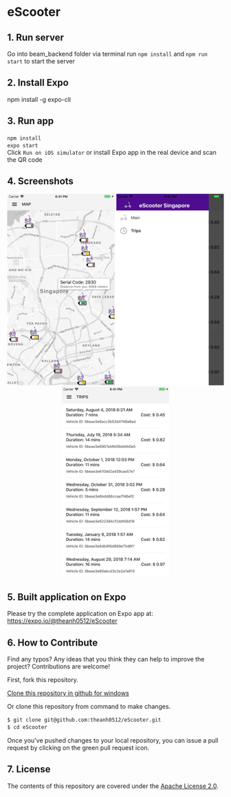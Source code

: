 # eScooter

## 1. Run server
Go into beam_backend folder via terminal
run `npm install` and `npm run start` to start the server

## 2. Install Expo
npm install -g expo-cli

## 3. Run app
`npm install`<br/>
`expo start`<br/>
Click `Run on iOS simulator` or install Expo app in the real device and scan the QR code

## 4. Screenshots
<p align="center">
  <img src="/screenshots/ss1.png" width="250" alt="accessibility text">
  <img src="/screenshots/ss3.png" width="250" alt="accessibility text">
  <img src="/screenshots/ss2.png" width="250" alt="accessibility text">
</p>

## 5. Built application on Expo
Please try the complete application on Expo app at: https://expo.io/@theanh0512/eScooter


## 6. How to Contribute

Find any typos? Any ideas that you think they can help to improve the project? Contributions are welcome!

First, fork this repository.

[Clone this repository in github for windows](github-windows://openRepo/https://github.com/theanh0512/eScooter)

Or clone this repository from command to make changes.

```sh
$ git clone git@github.com:theanh0512/eScooter.git
$ cd eScooter
```

Once you've pushed changes to your local repository, you can issue a pull request by clicking on the green pull request icon.

## 7. License

The contents of this repository are covered under the [Apache License 2.0](LICENSE).
